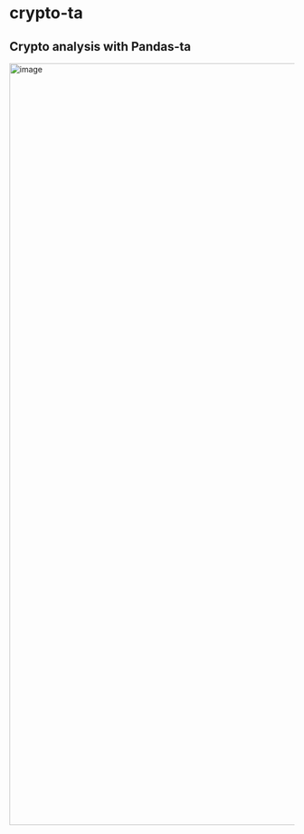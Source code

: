 # crypto-ta

## Crypto analysis with Pandas-ta 

<img width="1346" alt="image" src="https://user-images.githubusercontent.com/6149228/159164812-226ced2f-a813-4a47-b60b-1943afe25cdb.png">


